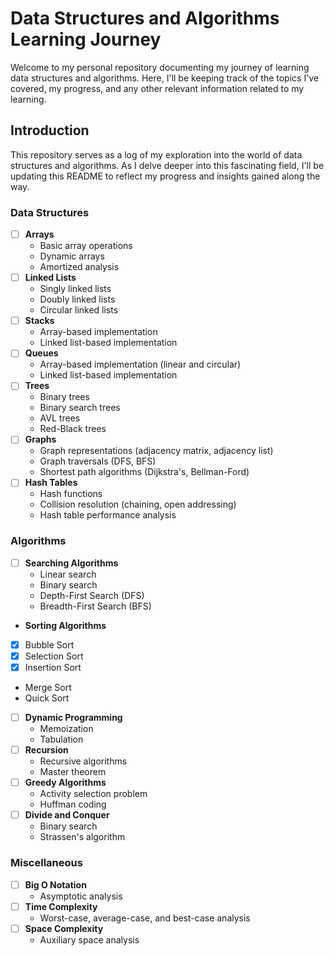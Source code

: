 # Data Structures and Algorithms Learning Journey

Welcome to my personal repository documenting my journey of learning data structures and algorithms. Here, I'll be keeping track of the topics I've covered, my progress, and any other relevant information related to my learning.

## Introduction

This repository serves as a log of my exploration into the world of data structures and algorithms. As I delve deeper into this fascinating field, I'll be updating this README to reflect my progress and insights gained along the way.

### Data Structures
- [ ] **Arrays**
  - Basic array operations
  - Dynamic arrays
  - Amortized analysis
- [ ] **Linked Lists**
  - Singly linked lists
  - Doubly linked lists
  - Circular linked lists
- [ ] **Stacks**
  - Array-based implementation
  - Linked list-based implementation
- [ ] **Queues**
  - Array-based implementation (linear and circular)
  - Linked list-based implementation
- [ ] **Trees**
  - Binary trees
  - Binary search trees
  - AVL trees
  - Red-Black trees
- [ ] **Graphs**
  - Graph representations (adjacency matrix, adjacency list)
  - Graph traversals (DFS, BFS)
  - Shortest path algorithms (Dijkstra's, Bellman-Ford)
- [ ] **Hash Tables**
  - Hash functions
  - Collision resolution (chaining, open addressing)
  - Hash table performance analysis

### Algorithms
- [ ] **Searching Algorithms**
  - Linear search
  - Binary search
  - Depth-First Search (DFS)
  - Breadth-First Search (BFS)
-  **Sorting Algorithms**
  - [x] Bubble Sort
  - [x] Selection Sort
  - [x] Insertion Sort
  - Merge Sort
  - Quick Sort
- [ ] **Dynamic Programming**
  - Memoization
  - Tabulation
- [ ] **Recursion**
  - Recursive algorithms
  - Master theorem
- [ ] **Greedy Algorithms**
  - Activity selection problem
  - Huffman coding
- [ ] **Divide and Conquer**
  - Binary search
  - Strassen's algorithm

### Miscellaneous
- [ ] **Big O Notation**
  - Asymptotic analysis
- [ ] **Time Complexity**
  - Worst-case, average-case, and best-case analysis
- [ ] **Space Complexity**
  - Auxiliary space analysis
